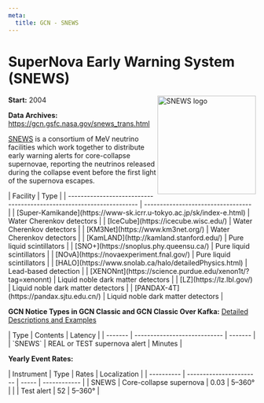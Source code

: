 ```yaml
---
meta:
  title: GCN - SNEWS
---
```


# SuperNova Early Warning System (SNEWS)

<img 
  src="/_static/img/snews-logo.jpg"
  width="200"
  align="right"
  alt="SNEWS logo"
  className="grid-col-6 mobile-lg:grid-col-4 tablet:grid-col-2 desktop:grid-col-3"
/>

**Start:** 2004

**Data Archives:**
https://gcn.gsfc.nasa.gov/snews_trans.html

[SNEWS](https://snews2.org/) is a consortium of MeV neutrino facilities which work together to distribute early warning alerts for core-collapse supernovae, reporting the neutrinos released during the collapse event before the first light of the supernova escapes.

<div className="overflow-table">
| Facility                                                             | Type                               |
| -------------------------------------------------------------------- | ---------------------------------- |
| [Super-Kamikande](https://www-sk.icrr.u-tokyo.ac.jp/sk/index-e.html) | Water Cherenkov detectors          |
| [IceCube](https://icecube.wisc.edu/)                                 | Water Cherenkov detectors          |
| [KM3Net](https://www.km3net.org/)                                    | Water Cherenkov detectors          |
| [KamLAND](http://kamland.stanford.edu/)                              | Pure liquid scintillators          |
| [SNO+](https://snoplus.phy.queensu.ca/)                              | Pure liquid scintillators          |
| [NOvA](https://novaexperiment.fnal.gov/)                             | Pure liquid scintillators          |
| [HALO](https://www.snolab.ca/halo/detailedPhysics.html)              | Lead-based detection               |
| [XENONnt](https://science.purdue.edu/xenon1t/?tag=xenonnt)           | Liquid noble dark matter detectors |
| [LZ](https://lz.lbl.gov/)                                            | Liquid noble dark matter detectors |
| [PANDAX-4T](https://pandax.sjtu.edu.cn/)                             | Liquid noble dark matter detectors |
</div>

**GCN Notice Types in GCN Classic and GCN Classic Over Kafka:**
[Detailed Descriptions and Examples](https://gcn.gsfc.nasa.gov/snews.html)

<div className="overflow-table">
| Type    | Contents                     | Latency |
| ------- | ---------------------------- | ------- |
| `SNEWS` | REAL or TEST supernova alert | Minutes |
</div>

**Yearly Event Rates:**

<div className="overflow-table">
| Instrument | Type                    | Rates | Localization |
| ---------- | ----------------------- | ----- | ------------ |
| SNEWS      | Core-collapse supernova | 0.03  | 5–360°       |
|            | Test alert              | 52    | 5–360°       |
</div>
